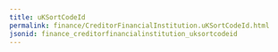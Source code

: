 ```yaml
---
title: uKSortCodeId
permalink: finance/CreditorFinancialInstitution.uKSortCodeId.html
jsonid: finance_creditorfinancialinstitution_uksortcodeid
---
```

